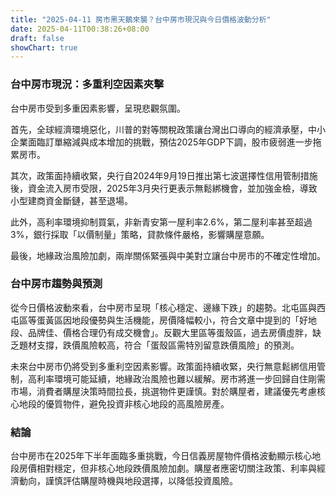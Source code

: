 ```yaml
---
title: "2025-04-11 房市黑天鵝來襲？台中房市現況與今日價格波動分析"
date: 2025-04-11T00:38:26+08:00
draft: false
showChart: true
---
```


### 台中房市現況：多重利空因素夾擊

台中房市受到多重因素影響，呈現悲觀氛圍。

首先，全球經濟環境惡化，川普的對等關稅政策讓台灣出口導向的經濟承壓，中小企業面臨訂單縮減與成本增加的挑戰，預估2025年GDP下調，股市疲弱進一步拖累房市。

其次，政策面持續收緊，央行自2024年9月19日推出第七波選擇性信用管制措施後，資金流入房市受限，2025年3月央行更表示無鬆綁機會，並加強金檢，導致小型建商資金斷鏈，甚至退場。

此外，高利率環境抑制買氣，非新青安第一屋利率2.6%，第二屋利率甚至超過3%，銀行採取「以價制量」策略，貸款條件嚴格，影響購屋意願。

最後，地緣政治風險加劇，兩岸關係緊張與中美對立讓台中房市的不確定性增加。

### 台中房市趨勢與預測

從今日價格波動來看，台中房市呈現「核心穩定、邊緣下跌」的趨勢。北屯區與西屯區等蛋黃區因地段優勢與生活機能，房價降幅較小，符合文章中提到的「好地段、品牌佳、價格合理仍有成交機會」。反觀大里區等蛋殼區，過去房價虛胖，缺乏題材支撐，跌價風險較高，符合「蛋殼區需特別留意跌價風險」的預測。

未來台中房市仍將受到多重利空因素影響。政策面持續收緊，央行無意鬆綁信用管制，高利率環境可能延續，地緣政治風險也難以緩解。房市將進一步回歸自住剛需市場，消費者購屋決策時間拉長，挑選物件更謹慎。對於購屋者，建議優先考慮核心地段的優質物件，避免投資非核心地段的高風險房產。

### 結論

台中房市在2025年下半年面臨多重挑戰，今日信義房屋物件價格波動顯示核心地段房價相對穩定，但非核心地段跌價風險加劇。購屋者應密切關注政策、利率與經濟動向，謹慎評估購屋時機與地段選擇，以降低投資風險。

